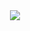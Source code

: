 <div align="center">
     <a href="https://www.instagram.com/4lysson_a"><img align="center" src="https://i.pinimg.com/originals/39/b2/89/39b289eca8b58a99b29423a4078504fe.gif"/></a>
</div>


